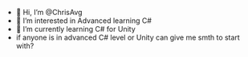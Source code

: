 - 👋 Hi, I’m @ChrisAvg
- 👀 I’m interested in Advanced learning C# 
- 🌱 I’m currently learning C# for Unity
- if anyone is in advanced C# level or Unity can give me smth to start with? 

  

<!---
ChrisAvg/ChrisAvg is a ✨ special ✨ repository because its `README.md` (this file) appears on your GitHub profile.
You can click the Preview link to take a look at your changes.
--->
